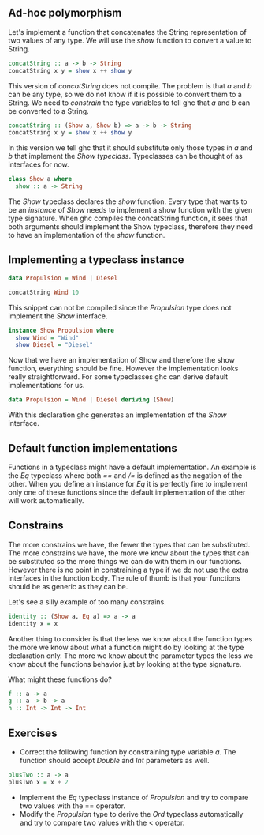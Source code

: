 ## Ad-hoc polymorphism

Let's implement a function that concatenates the String representation of two
values of any type.  We will use the *show* function to convert a value to
String.

``` haskell
concatString :: a -> b -> String
concatString x y = show x ++ show y
```

This version of *concatString* does not compile.  The problem is that *a* and
*b* can be any type, so we do not know if it is possible to convert them to a
String.  We need to *constrain* the type variables to tell ghc that *a* and *b*
can be converted to a String.

``` haskell
concatString :: (Show a, Show b) => a -> b -> String
concatString x y = show x ++ show y
```

In this version we tell ghc that it should substitute only those types in *a*
and *b* that implement the *Show typeclass*.  Typeclasses can be thought of as
interfaces for now.

``` haskell
class Show a where
  show :: a -> String
```

The *Show* typeclass declares the *show* function.  Every type that wants to be
an *instance* of *Show* needs to implement a show function with the given type
signature.  When ghc compiles the concatString function, it sees that both
arguments should implement the Show typeclass, therefore they need to have an
implementation of the *show* function.

## Implementing a typeclass instance

``` haskell
data Propulsion = Wind | Diesel

concatString Wind 10
```

This snippet can not be compiled since the *Propulsion* type does not implement
the *Show* interface.

``` haskell
instance Show Propulsion where
  show Wind = "Wind"
  show Diesel = "Diesel"
```

Now that we have an implementation of Show and therefore the show function,
everything should be fine.  However the implementation looks really
straightforward.  For some typeclasses ghc can derive default implementations
for us.

``` haskell
data Propulsion = Wind | Diesel deriving (Show)
```

With this declaration ghc generates an implementation of the *Show* interface.

## Default function implementations

Functions in a typeclass might have a default implementation.  An example is the
*Eq* typeclass where both *==* and */=* is defined as the negation of the other.
When you define an instance for *Eq* it is perfectly fine to implement only one
of these functions since the default implementation of the other will work
automatically.

## Constrains

The more constrains we have, the fewer the types that can be substituted.  The more
constrains we have, the more we know about the types that can be substituted so
the more things we can do with them in our functions.  However there is no point
in constraining a type if we do not use the extra interfaces in the function
body.  The rule of thumb is that your functions should be as generic as they can
be.

Let's see a silly example of too many constrains.
``` haskell
identity :: (Show a, Eq a) => a -> a
identity x = x
```

Another thing to consider is that the less we know about the function types the
more we know about what a function might do by looking at the type declaration
only.  The more we know about the parameter types the less we know about the
functions behavior just by looking at the type signature.

What might these functions do?

``` haskell
f :: a -> a
g :: a -> b -> a
h :: Int -> Int -> Int
```

## Exercises
  * Correct the following function by constraining type variable *a*.  The
    function should accept *Double* and *Int* parameters as well.
``` haskell
plusTwo :: a -> a
plusTwo x = x + 2
```
  * Implement the *Eq* typeclass instance of *Propulsion* and try to compare two
    values with the == operator.
  * Modify the *Propulsion* type to derive the *Ord* typeclass automatically and
    try to compare two values with the < operator.

